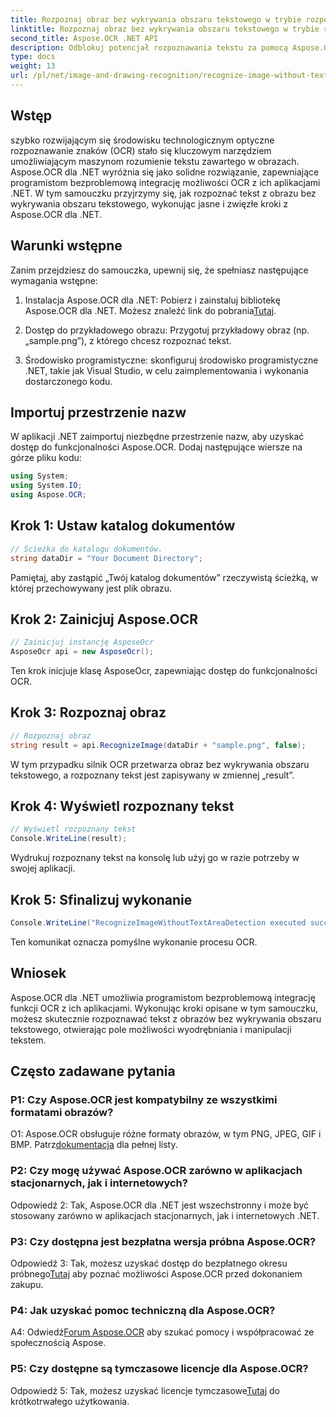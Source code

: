 ```yaml
---
title: Rozpoznaj obraz bez wykrywania obszaru tekstowego w trybie rozpoznawania obrazu OCR
linktitle: Rozpoznaj obraz bez wykrywania obszaru tekstowego w trybie rozpoznawania obrazu OCR
second_title: Aspose.OCR .NET API
description: Odblokuj potencjał rozpoznawania tekstu za pomocą Aspose.OCR dla .NET. Rozpoznawaj tekst z obrazów bez wysiłku.
type: docs
weight: 13
url: /pl/net/image-and-drawing-recognition/recognize-image-without-text-area-detection/
---
```

## Wstęp

szybko rozwijającym się środowisku technologicznym optyczne rozpoznawanie znaków (OCR) stało się kluczowym narzędziem umożliwiającym maszynom rozumienie tekstu zawartego w obrazach. Aspose.OCR dla .NET wyróżnia się jako solidne rozwiązanie, zapewniające programistom bezproblemową integrację możliwości OCR z ich aplikacjami .NET. W tym samouczku przyjrzymy się, jak rozpoznać tekst z obrazu bez wykrywania obszaru tekstowego, wykonując jasne i zwięzłe kroki z Aspose.OCR dla .NET.

## Warunki wstępne

Zanim przejdziesz do samouczka, upewnij się, że spełniasz następujące wymagania wstępne:

1.  Instalacja Aspose.OCR dla .NET: Pobierz i zainstaluj bibliotekę Aspose.OCR dla .NET. Możesz znaleźć link do pobrania[Tutaj](https://releases.aspose.com/ocr/net/).

2. Dostęp do przykładowego obrazu: Przygotuj przykładowy obraz (np. „sample.png”), z którego chcesz rozpoznać tekst.

3. Środowisko programistyczne: skonfiguruj środowisko programistyczne .NET, takie jak Visual Studio, w celu zaimplementowania i wykonania dostarczonego kodu.

## Importuj przestrzenie nazw

W aplikacji .NET zaimportuj niezbędne przestrzenie nazw, aby uzyskać dostęp do funkcjonalności Aspose.OCR. Dodaj następujące wiersze na górze pliku kodu:

```csharp
using System;
using System.IO;
using Aspose.OCR;
```

## Krok 1: Ustaw katalog dokumentów

```csharp
// Ścieżka do katalogu dokumentów.
string dataDir = "Your Document Directory";
```

Pamiętaj, aby zastąpić „Twój katalog dokumentów” rzeczywistą ścieżką, w której przechowywany jest plik obrazu.

## Krok 2: Zainicjuj Aspose.OCR

```csharp
// Zainicjuj instancję AsposeOcr
AsposeOcr api = new AsposeOcr();
```

Ten krok inicjuje klasę AsposeOcr, zapewniając dostęp do funkcjonalności OCR.

## Krok 3: Rozpoznaj obraz

```csharp
// Rozpoznaj obraz
string result = api.RecognizeImage(dataDir + "sample.png", false);
```

W tym przypadku silnik OCR przetwarza obraz bez wykrywania obszaru tekstowego, a rozpoznany tekst jest zapisywany w zmiennej „result”.

## Krok 4: Wyświetl rozpoznany tekst

```csharp
// Wyświetl rozpoznany tekst
Console.WriteLine(result);
```

Wydrukuj rozpoznany tekst na konsolę lub użyj go w razie potrzeby w swojej aplikacji.

## Krok 5: Sfinalizuj wykonanie

```csharp
Console.WriteLine("RecognizeImageWithoutTextAreaDetection executed successfully");
```

Ten komunikat oznacza pomyślne wykonanie procesu OCR.

## Wniosek

Aspose.OCR dla .NET umożliwia programistom bezproblemową integrację funkcji OCR z ich aplikacjami. Wykonując kroki opisane w tym samouczku, możesz skutecznie rozpoznawać tekst z obrazów bez wykrywania obszaru tekstowego, otwierając pole możliwości wyodrębniania i manipulacji tekstem.

## Często zadawane pytania

### P1: Czy Aspose.OCR jest kompatybilny ze wszystkimi formatami obrazów?

 O1: Aspose.OCR obsługuje różne formaty obrazów, w tym PNG, JPEG, GIF i BMP. Patrz[dokumentacja](https://reference.aspose.com/ocr/net/) dla pełnej listy.

### P2: Czy mogę używać Aspose.OCR zarówno w aplikacjach stacjonarnych, jak i internetowych?

Odpowiedź 2: Tak, Aspose.OCR dla .NET jest wszechstronny i może być stosowany zarówno w aplikacjach stacjonarnych, jak i internetowych .NET.

### P3: Czy dostępna jest bezpłatna wersja próbna Aspose.OCR?

 Odpowiedź 3: Tak, możesz uzyskać dostęp do bezpłatnego okresu próbnego[Tutaj](https://releases.aspose.com/) aby poznać możliwości Aspose.OCR przed dokonaniem zakupu.

### P4: Jak uzyskać pomoc techniczną dla Aspose.OCR?

 A4: Odwiedź[Forum Aspose.OCR](https://forum.aspose.com/c/ocr/16) aby szukać pomocy i współpracować ze społecznością Aspose.

### P5: Czy dostępne są tymczasowe licencje dla Aspose.OCR?

 Odpowiedź 5: Tak, możesz uzyskać licencje tymczasowe[Tutaj](https://purchase.aspose.com/temporary-license/) do krótkotrwałego użytkowania.